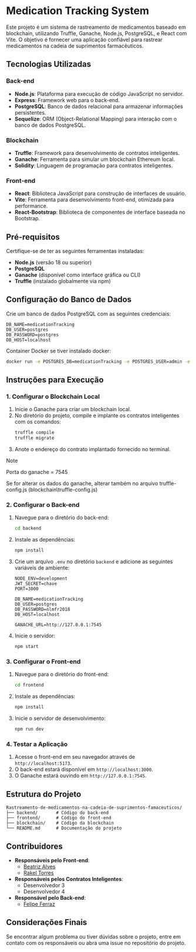 # Medication Tracking System

Este projeto é um sistema de rastreamento de medicamentos baseado em blockchain, utilizando Truffle, Ganache, Node.js, PostgreSQL, e React com Vite. O objetivo é fornecer uma aplicação confiável para rastrear medicamentos na cadeia de suprimentos farmacêuticos.

## Tecnologias Utilizadas

### Back-end
- **Node.js**: Plataforma para execução de código JavaScript no servidor.
- **Express**: Framework web para o back-end.
- **PostgreSQL**: Banco de dados relacional para armazenar informações persistentes.
- **Sequelize**: ORM (Object-Relational Mapping) para interação com o banco de dados PostgreSQL.

### Blockchain
- **Truffle**: Framework para desenvolvimento de contratos inteligentes.
- **Ganache**: Ferramenta para simular um blockchain Ethereum local.
- **Solidity**: Linguagem de programação para contratos inteligentes.

### Front-end
- **React**: Biblioteca JavaScript para construção de interfaces de usuário.
- **Vite**: Ferramenta para desenvolvimento front-end, otimizada para performance.
- **React-Bootstrap**: Biblioteca de componentes de interface baseada no Bootstrap.

## Pré-requisitos

Certifique-se de ter as seguintes ferramentas instaladas:
- **Node.js** (versão 18 ou superior)
- **PostgreSQL**
- **Ganache** (disponível como interface gráfica ou CLI)
- **Truffle** (instalado globalmente via npm)

## Configuração do Banco de Dados

Crie um banco de dados PostgreSQL com as seguintes credenciais:
```
DB_NAME=medicationTracking
DB_USER=postgres
DB_PASSWORD=postgres
DB_HOST=localhost
```
Container Docker se tiver instalado docker:
```bash
docker run -e POSTGRES_DB=medicationTracking -e POSTGRES_USER=admin -e POSTGRES_PASSWORD=admin -p 5432:5432 -d postgres
```

## Instruções para Execução

### 1. Configurar o Blockchain Local

1. Inicie o Ganache para criar um blockchain local.
2. No diretório do projeto, compile e implante os contratos inteligentes com os comandos:
   ```bash
   truffle compile
   truffle migrate
   ```
3. Anote o endereço do contrato implantado fornecido no terminal.

> [!NOTE]
> Porta do ganache = 7545
> 
> Se for alterar os dados do ganache, alterar também no arquivo truffle-config.js (blockchain\truffle-config.js)

### 2. Configurar o Back-end

1. Navegue para o diretório do back-end:
   ```bash
   cd backend
   ```
2. Instale as dependências:
   ```bash
   npm install
   ```
3. Crie um arquivo `.env` no diretório `backend` e adicione as seguintes variáveis de ambiente:
   ```env
   NODE_ENV=development
   JWT_SECRET=chave
   PORT=3000
   
   DB_NAME=medicationTracking
   DB_USER=postgres
   DB_PASSWORD=nlmfr2018
   DB_HOST=localhost
   
   GANACHE_URL=http://127.0.0.1:7545
   ```
4. Inicie o servidor:
   ```bash
   npm start
   ```

### 3. Configurar o Front-end

1. Navegue para o diretório do front-end:
   ```bash
   cd frontend
   ```
2. Instale as dependências:
   ```bash
   npm install
   ```
3. Inicie o servidor de desenvolvimento:
   ```bash
   npm run dev
   ```

### 4. Testar a Aplicação

1. Acesse o front-end em seu navegador através de `http://localhost:5173`.
2. O back-end estará disponível em `http://localhost:3000`.
3. O Ganache estará ouvindo em `http://127.0.0.1:7545`.

## Estrutura do Projeto

```
Rastreamento-de-medicamentos-na-cadeia-de-suprimentos-famaceuticos/
├── backend/       # Código do back-end
├── frontend/      # Código do front-end
├── blockchain/    # Código da blockchain
└── README.md      # Documentação do projeto
```

## Contribuidores

- **Responsáveis pelo Front-end**:
  - [Beatriz Alves](https://github.com/Bealvs)
  - [Rakel Torres](https://github.com/rakeltorres)
- **Responsáveis pelos Contratos Inteligentes**:
  - Desenvolvedor 3
  - Desenvolvedor 4
- **Responsável pelo Back-end**:
  - [Felipe Ferraz](https://github.com/FelipeFerraz4)

## Considerações Finais

Se encontrar algum problema ou tiver dúvidas sobre o projeto, entre em contato com os responsáveis ou abra uma issue no repositório do projeto.
